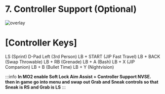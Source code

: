 # 7. Controller Support (Optional)

![overlay](https://github.com/TheMrNewVegas/TheMrNewVegas.github.io/assets/122637851/bdf2b287-de79-4ad2-b328-a1b0e5c53bfe)

# [Controller Keys]
LS  (Sprint)
D-Pad Left (3rd Person)
LB + START  (JIP Fast Travel)
LB + BACK (Swap Throwable)
LB + RB (Grenade)
LB + A (Bash)
LB + X (JIP Companion)
LB + B (Bullet Time)
LB + Y (Nightvision)

:::info **In MO2 enable Soft Lock Aim Assist + Controller Support NVSE. then in game go into menu and swap out Grab and Sneak controls so that Sneak is RS and Grab is LS**
:::
